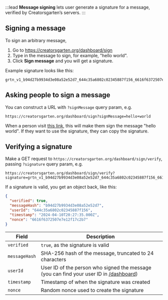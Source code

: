 :::lead
**Message signing** lets user generate a signature for a message, verified by Creatorsgarten’s servers.
:::

## Signing a message

To sign an arbitrary message,

1. Go to <https://creatorsgarten.org/dashboard/sign>
2. Type in the message to sign, for example, "hello world".
3. Click **Sign message** and you will get a signature.

Example signature looks like this:

```
grtn_v1_b94d27b9934d3e08a52e52d7_644c35a6802c02345887f156_6616f6372507e7e12f17c2b7_1af9dcc56879174816dbb6e9
```

## Asking people to sign a message

You can construct a URL with `?signMessage` query param, e.g.

```
https://creatorsgarten.org/dashboard/sign?signMessage=hello+world
```

When a person visit [this link](https://creatorsgarten.org/dashboard/sign?signMessage=hello+world), this will make them sign the message "hello world". If they want to use the signature, they can copy the signature.

## Verifying a signature

Make a GET request to `https://creatorsgarten.org/dashboard/sign/verify`, passing `?signature` query param, e.g.

```
https://creatorsgarten.org/dashboard/sign/verify?signature=grtn_v1_b94d27b9934d3e08a52e52d7_644c35a6802c02345887f156_6616f6372507e7e12f17c2b7_1af9dcc56879174816dbb6e9
```

If a signature is valid, you get an object back, like this:

```json
{
  "verified": true,
  "messageHash": "b94d27b9934d3e08a52e52d7",
  "userId": "644c35a6802c02345887f156",
  "timestamp": "2024-04-10T20:27:35.000Z",
  "nonce": "6616f6372507e7e12f17c2b7"
}
```

| Field | Description |
| --- | --- |
| `verified` | `true`, as the signature is valid |
| `messageHash` | SHA-256 hash of the message, truncated to 24 characters |
| `userId` | User ID of the person who signed the message (you can find your user ID in [/dashboard](/dashboard)) |
| `timestamp` | Timestamp of when the signature was created |
| `nonce` | Random nonce used to create the signature |